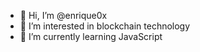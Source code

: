 - 👋 Hi, I’m @enrique0x
- 👀 I’m interested in blockchain technology
- 🌱 I’m currently learning JavaScript

<!---
enrique0x/enrique0x is a ✨ special ✨ repository because its `README.md` (this file) appears on your GitHub profile.
You can click the Preview link to take a look at your changes.
--->
